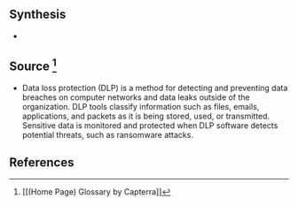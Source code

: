 ## Synthesis
- 
## Source [^1]
- Data loss protection (DLP) is a method for detecting and preventing data breaches on computer networks and data leaks outside of the organization. DLP tools classify information such as files, emails, applications, and packets as it is being stored, used, or transmitted. Sensitive data is monitored and protected when DLP software detects potential threats, such as ransomware attacks.
## References

[^1]: [[(Home Page) Glossary by Capterra]]